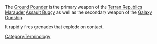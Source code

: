 The [Ground Pounder](Ground_Pounder "wikilink") is the primary weapon of
the [Terran Republics](Terran_Republic "wikilink")
[Marauder](Marauder "wikilink") [Assault
Buggy](Assault_Buggy "wikilink") as well as the secondary weapon of the
[Galaxy Gunship](Galaxy_Gunship "wikilink").

It rapidly fires grenades that explode on contact.

[Category:Terminology](Category:Terminology "wikilink")